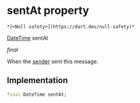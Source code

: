 


# sentAt property




    *[<Null safety>](https://dart.dev/null-safety)*



[DateTime](https://api.flutter.dev/flutter/dart-core/DateTime-class.html) sentAt
  
_<span class="feature">final</span>_



<p>When the <a href="././DecodedMessage/sender.md">sender</a> sent this message.</p>



## Implementation

```dart
final DateTime sentAt;
```







